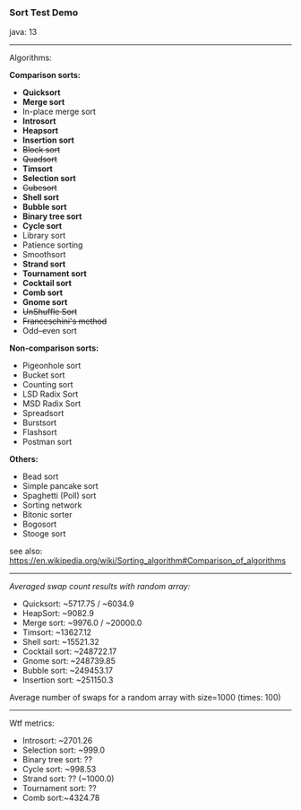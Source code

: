 ### Sort Test Demo

java: 13

---

Algorithms:

**Comparison sorts:**

* **Quicksort**
* **Merge sort**
* In-place merge sort
* **Introsort**
* **Heapsort**
* **Insertion sort**
* ~~Block sort~~
* ~~Quadsort~~ 
* **Timsort**
* **Selection sort**
* ~~Cubesort~~
* **Shell sort**
* **Bubble sort**
* **Binary tree sort**
* **Cycle sort**
* Library sort
* Patience sorting 
* Smoothsort
* **Strand sort**
* **Tournament sort**
* **Cocktail sort**
* **Comb sort**
* **Gnome sort**
* ~~UnShuffle Sort~~
* ~~Franceschini's method~~
* Odd–even sort

**Non-comparison sorts:**

* Pigeonhole sort
* Bucket sort 
* Counting sort
* LSD Radix Sort
* MSD Radix Sort
* Spreadsort
* Burstsort
* Flashsort
* Postman sort

**Others:**

* Bead sort
* Simple pancake sort 	
* Spaghetti (Poll) sort
* Sorting network
* Bitonic sorter
* Bogosort
* Stooge sort


see also: https://en.wikipedia.org/wiki/Sorting_algorithm#Comparison_of_algorithms

---

_Averaged swap count results with random array:_

* Quicksort: ~5717.75 / ~6034.9
* HeapSort: ~9082.9
* Merge sort: ~9976.0 / ~20000.0
* Timsort: ~13627.12
* Shell sort: ~15521.32
* Cocktail sort: ~248722.17
* Gnome sort: ~248739.85
* Bubble sort: ~249453.17
* Insertion sort: ~251150.3

Average number of swaps for a random array with size=1000 (times: 100)

---

Wtf metrics:

* Introsort: ~2701.26
* Selection sort: ~999.0
* Binary tree sort: ??
* Cycle sort: ~998.53
* Strand sort: ?? (~1000.0)
* Tournament sort: ??
* Comb sort:~4324.78